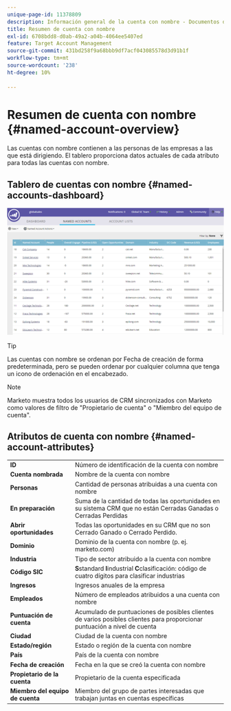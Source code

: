 ```yaml
---
unique-page-id: 11378809
description: Información general de la cuenta con nombre - Documentos de Marketo - Documentación del producto
title: Resumen de cuenta con nombre
exl-id: 6708bdd8-d0ab-49a2-a04b-4064ee5407ed
feature: Target Account Management
source-git-commit: 431bd258f9a68bbb9df7acf043085578d3d91b1f
workflow-type: tm+mt
source-wordcount: '238'
ht-degree: 10%

---
```


# Resumen de cuenta con nombre {#named-account-overview}

Las cuentas con nombre contienen a las personas de las empresas a las que está dirigiendo. El tablero proporciona datos actuales de cada atributo para todas las cuentas con nombre.

## Tablero de cuentas con nombre {#named-accounts-dashboard}

![](assets/one.png)

>[!TIP]
>
>Las cuentas con nombre se ordenan por Fecha de creación de forma predeterminada, pero se pueden ordenar por cualquier columna que tenga un icono de ordenación en el encabezado.

>[!NOTE]
>
>Marketo muestra todos los usuarios de CRM sincronizados con Marketo como valores de filtro de &quot;Propietario de cuenta&quot; o &quot;Miembro del equipo de cuenta&quot;.

## Atributos de cuenta con nombre {#named-account-attributes}

<table> 
 <tbody> 
  <tr> 
   <td><strong>ID</strong></td> 
   <td>Número de identificación de la cuenta con nombre</td> 
  </tr> 
  <tr> 
   <td><strong>Cuenta nombrada</strong></td> 
   <td>Nombre de la cuenta con nombre</td> 
  </tr> 
  <tr> 
   <td><strong>Personas</strong></td> 
   <td>Cantidad de personas atribuidas a una cuenta con nombre</td> 
  </tr> 
  <tr> 
   <td><strong>En preparación</strong></td> 
   <td>Suma de la cantidad de todas las oportunidades en su sistema CRM que no están Cerradas Ganadas o Cerradas Perdidas</td> 
  </tr> 
  <tr> 
   <td><strong>Abrir oportunidades</strong></td> 
   <td>Todas las oportunidades en su CRM que no son Cerrado Ganado o Cerrado Perdido.</td> 
  </tr> 
  <tr> 
   <td><strong>Dominio</strong></td> 
   <td>Dominio de la cuenta con nombre (p. ej. marketo.com)</td> 
  </tr> 
  <tr> 
   <td><strong>Industria</strong></td> 
   <td>Tipo de sector atribuido a la cuenta con nombre</td> 
  </tr> 
  <tr> 
   <td><strong>Código SIC</strong></td> 
   <td><span><strong>S</strong>standard <strong>I</strong>industrial <strong>C</strong>clasificación: código de cuatro dígitos para clasificar industrias<br></span></td> 
  </tr> 
  <tr> 
   <td><strong>Ingresos</strong></td> 
   <td>Ingresos anuales de la empresa</td> 
  </tr> 
  <tr> 
   <td><strong>Empleados</strong></td> 
   <td>Número de empleados atribuidos a una cuenta con nombre</td> 
  </tr> 
  <tr> 
   <td colspan="1"><strong>Puntuación de cuenta</strong></td> 
   <td colspan="1">Acumulado de puntuaciones de posibles clientes de varios posibles clientes para proporcionar puntuación a nivel de cuenta</td> 
  </tr> 
  <tr> 
   <td colspan="1"><strong>Ciudad</strong></td> 
   <td colspan="1">Ciudad de la cuenta con nombre</td> 
  </tr> 
  <tr> 
   <td colspan="1"><strong>Estado/región</strong></td> 
   <td colspan="1">Estado o región de la cuenta con nombre</td> 
  </tr> 
  <tr> 
   <td colspan="1"><strong>País</strong></td> 
   <td colspan="1">País de la cuenta con nombre</td> 
  </tr> 
  <tr> 
   <td colspan="1"><strong>Fecha de creación</strong></td> 
   <td colspan="1">Fecha en la que se creó la cuenta con nombre</td> 
  </tr> 
  <tr> 
   <td colspan="1"><strong>Propietario de la cuenta</strong></td> 
   <td colspan="1">Propietario de la cuenta especificada</td> 
  </tr> 
  <tr> 
   <td colspan="1"><strong>Miembro del equipo de cuenta</strong></td> 
   <td colspan="1">Miembro del grupo de partes interesadas que trabajan juntas en cuentas específicas</td> 
  </tr> 
 </tbody> 
</table>
